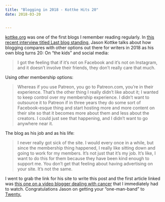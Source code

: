 ```yaml
---
title: "Blogging in 2018 - Kottke Hits 20"
date: 2018-03-20


---
```


[kottke.org](https://kottke.org) was one of the first blogs I remember reading regularly. In [this recent interview titled Last blog standing](https://www.niemanlab.org/2018/02/last-blog-standing-last-guy-dancing-how-jason-kottke-is-thinking-about-kottke-org-at-20/), Jason Kottke talks about how blogging compares with other options out there for writers in 2018 as his own blog turns 20: On “the kids” and social media:

> I got the feeling that if it’s not on Facebook and it’s not on Instagram, and it doesn’t involve their friends, they don’t really care that much.

​Using other membership options:

> Whereas if you use Patreon, you go to Patreon.com, you’re in their experience. That’s the other thing I really didn’t like about it; I wanted to keep control over my membership experience. I didn’t want to outsource it to Patreon if in three years they do some sort of Facebook-esque thing and start hosting more and more content on their site so that it becomes more about them and less about the creators. I could just see that happening, and I didn’t want to go anywhere near it.

The blog as his job and as his life:

> I never really got sick of the site. I would every once in a while, but since the membership thing happened, I really like sitting down and going to work for my members. It’s not just that it’s my job. It’s like, I want to do this for them because they have been kind enough to support me. You don’t get that feeling about having advertising on your site. It’s not the same.

​I went to grab the link for his site to write this post and the first article linked was [this one on a video blogger dealing with cancer](https://kottke.org/18/03/a-young-video-blogger-with-cancer-shares-her-story) that I immediately had to watch. Congratulations Jason on getting your “one-man-band” to [Twenty.](https://kottke.org/18/03/twenty)
